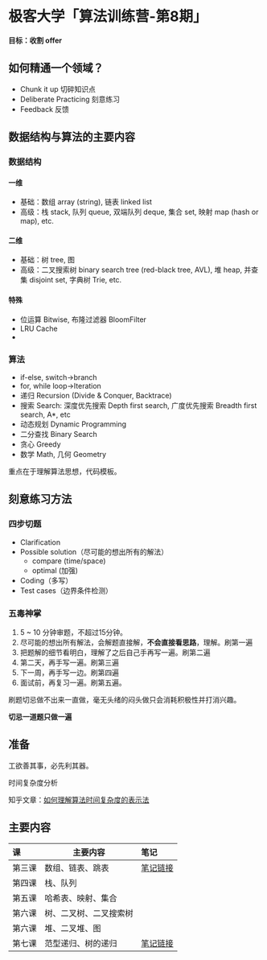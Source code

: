 # 极客大学「算法训练营-第8期」

**目标：收割 offer**

## 如何精通一个领域？

* Chunk it up 切碎知识点
* Deliberate Practicing 刻意练习
* Feedback 反馈



## 数据结构与算法的主要内容

### 数据结构

#### 一维

* 基础：数组 array (string), 链表 linked list
* 高级：栈 stack, 队列 queue, 双端队列 deque, 集合 set, 映射 map (hash or map), etc.

#### 二维

* 基础：树 tree, 图
* 高级：二叉搜索树 binary search tree (red-black tree, AVL), 堆 heap, 并查集 disjoint set, 字典树 Trie, etc.

#### 特殊

* 位运算 Bitwise, 布隆过滤器 BloomFilter
* LRU Cache
* 

### 算法

* if-else, switch->branch
* for, while loop->Iteration
* 递归 Recursion (Divide & Conquer, Backtrace)
* 搜索 Search: 深度优先搜索 Depth first search, 广度优先搜索 Breadth first search, A*, etc
* 动态规划 Dynamic Programming
* 二分查找 Binary Search
* 贪心 Greedy
* 数学 Math, 几何 Geometry

重点在于理解算法思想，代码模板。



## 刻意练习方法

### 四步切题

* Clarification
* Possible solution（尽可能的想出所有的解法）
  * compare (time/space)
  * optimal (加强)
* Coding（多写）
* Test cases（边界条件检测）



### 五毒神掌

1. 5 ~ 10 分钟审题，不超过15分钟。
2. 尽可能的想出所有解法，会解题直接解，**不会直接看思路**，理解。刷第一遍
3. 把题解的细节看明白，理解了之后自己手再写一遍。刷第二遍
4. 第二天，再手写一遍。刷第三遍
5. 下一周，再手写一边。刷第四遍
6. 面试前，再复习一遍。刷第五遍。

刷题切忌做不出来一直做，毫无头绪的闷头做只会消耗积极性并打消兴趣。

**切忌一道题只做一遍**

## 准备

工欲善其事，必先利其器。

时间复杂度分析

知乎文章：[如何理解算法时间复杂度的表示法](https://www.zhihu.com/question/21387264)



## 主要内容

| 课     | 主要内容               | 笔记                                                         |
| :----- | ---------------------- | :----------------------------------------------------------- |
| 第三课 | 数组、链表、跳表       | [笔记链接](https://github.com/Gamig0/algorithm008-class01/tree/master/Week_01) |
| 第四课 | 栈、队列               |                                                              |
| 第五课 | 哈希表、映射、集合     |                                                              |
| 第六课 | 树、二叉树、二叉搜索树 |                                                              |
| 第六课 | 堆、二叉堆、图         |                                                              |
| 第七课 | 范型递归、树的递归     | [笔记链接](https://github.com/Gamig0/algorithm008-class01/tree/master/Week_03) |



